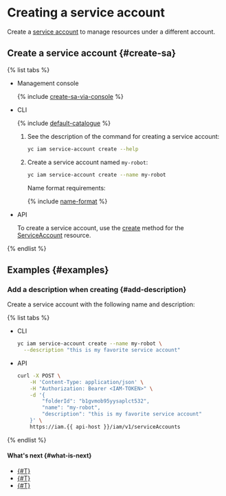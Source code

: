 # Creating a service account

Create a [service account](../../concepts/users/service-accounts.md) to manage resources under a different account.

## Create a service account {#create-sa}

{% list tabs %}

- Management console

   {% include [create-sa-via-console](../../../_includes/iam/create-sa-via-console.md) %}

- CLI

   {% include [default-catalogue](../../../_includes/default-catalogue.md) %}

   1. See the description of the command for creating a service account:

      ```bash
      yc iam service-account create --help
      ```

   1. Create a service account named `my-robot`:

      ```bash
      yc iam service-account create --name my-robot
      ```

      Name format requirements:

      {% include [name-format](../../../_includes/name-format.md) %}

- API

   To create a service account, use the [create](../../api-ref/ServiceAccount/create.md) method for the [ServiceAccount](../../api-ref/ServiceAccount/index.md) resource.

{% endlist %}

## Examples {#examples}

### Add a description when creating {#add-description}

Create a service account with the following name and description:

{% list tabs %}

- CLI

   ```bash
   yc iam service-account create --name my-robot \
     --description "this is my favorite service account"
   ```

- API

   ```bash
   curl -X POST \
       -H 'Content-Type: application/json' \
       -H "Authorization: Bearer <IAM-TOKEN>" \
       -d '{
           "folderId": "b1gvmob95yysaplct532",
           "name": "my-robot",
           "description": "this is my favorite service account"
       }' \
       https://iam.{{ api-host }}/iam/v1/serviceAccounts
   ```

{% endlist %}

#### What's next {#what-is-next}

* [{#T}](assign-role-for-sa.md)
* [{#T}](create-access-key.md)
* [{#T}](set-access-bindings.md)
